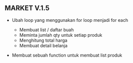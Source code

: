 ## MARKET V.1.5

- Ubah loop yang menggunakan for loop menjadi for each
    - Membuat list / daftar buah
    - Meminta jumlah qty untuk setiap produk
    - Menghitung total harga
    - Membuat detail belanja
    
- Membuat sebuah function untuk membuat list produk